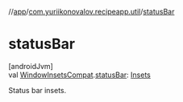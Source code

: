 //[app](../../index.md)/[com.yuriikonovalov.recipeapp.util](index.md)/[statusBar](status-bar.md)

# statusBar

[androidJvm]\
val [WindowInsetsCompat](https://developer.android.com/reference/kotlin/androidx/core/view/WindowInsetsCompat.html).[statusBar](status-bar.md): [Insets](https://developer.android.com/reference/kotlin/androidx/core/graphics/Insets.html)

Status bar insets.
